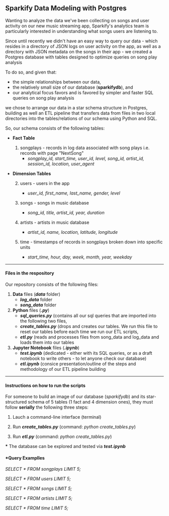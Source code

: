 ## Sparkify Data Modeling with Postgres

Wanting to analyze the data we've been collecting on songs and user activity on our new music streaming app, Sparkify's analytics team is particularly interested in understanding what songs users are listening to. 

Since until recently we didn't have an easy way to query our data - which resides in a directory of JSON logs on user activity on the app, as well as a directory with JSON metadata on the songs in their app - we created a Postgres database with tables designed to optimize queries on song play analysis

To do so, and given that:

- the simple relationships between our data,
- the relatively small size of our database (**sparkifydb**), and
- our analytical focus favors and is favored by simpler and faster SQL queries on song play analysis

we chose to arrange our data in a star schema structure in Postgres, building as well an ETL pipeline that transfers data from files in two local directories into the tables/relations of our schema using Python and SQL.

So, our schema consists of the following tables:

- **Fact Table**
    
    1. songplays - records in log data associated with song plays i.e. records with page "NextSong"
        - *songplay_id, start_time, user_id, level, song_id, artist_id, session_id, location, user_agent*

- **Dimension Tables**
    
    2. users - users in the app
        - *user_id, first_name, last_name, gender, level*
    
    3. songs - songs in music database
        - *song_id, title, artist_id, year, duration*
    
    4. artists - artists in music database
        - *artist_id, name, location, latitude, longitude*
    
    5. time - timestamps of records in songplays broken down into specific units
        - *start_time, hour, day, week, month, year, weekday*
        
--------------------

#### Files in the respository

Our repository consists of the following files:
1. **Data** files (***data*** folder)
    - ***log_data*** folder
    - ***song_data*** folder
2. **Python** files (***.py***)
    - ***sql_queries.py*** (contains all our sql queries that are imported into the following two files,
    - ***create_tables.py*** (drops and creates our tables. We run this file to reset our tables before each time we run our ETL scripts,
    - ***etl.py*** (reads and processes files from song_data and log_data and loads them into our tables
3. **Jupyter Notebook** files (***.ipynb***)
    - ***test.ipynb*** (dedicated - either with its SQL queries, or as a draft notebook to write others - to let anyone check our database)
    - ***etl.ipynb*** (consice presentation/outline of the steps and methodology of our ETL pipeline building

---------------------

#### Instructions on how to run the scripts
For someone to build an image of our database (*sparkifydb*) and its star-structured schema of 5 tables (1 fact and 4 dimension ones), they must follow **serially** the following three steps:
   
   1. Lauch a command-line interface (terminal)
   
   2. Run ***create_tables.py*** (command: *python create_tables.py*)
   
   3. Run ***etl.py*** (command: *python create_tables.py*)
   
   **\*** The database can be explored and tested via ***test.ipynb***

#### *Query Examplles

*SELECT \* FROM songplays LIMIT 5;*

*SELECT \* FROM users LIMIT 5;*

*SELECT \* FROM songs LIMIT 5;*

*SELECT \* FROM artists LIMIT 5;*

*SELECT \* FROM time LIMIT 5;*

